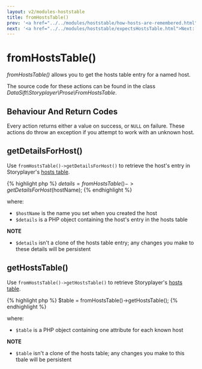```yaml
---
layout: v2/modules-hoststable
title: fromHostsTable()
prev: '<a href="../../modules/hoststable/how-hosts-are-remembered.html">Prev: How Hosts Are Remembered</a>'
next: '<a href="../../modules/hoststable/expectsHostsTable.html">Next: expectsHostsTable()</a>'
---
```


# fromHostsTable()

_fromHostsTable()_ allows you to get the hosts table entry for a named host.

The source code for these actions can be found in the class _DataSift\Storyplayer\Prose\FromHostsTable_.

## Behaviour And Return Codes

Every action returns either a value on success, or `NULL` on failure.  These actions do throw an exception if you attempt to work with an unknown host.

## getDetailsForHost()

Use `fromHostsTable()->getDetailsForHost()` to retrieve the host's entry in Storyplayer's [hosts table](how-hosts-are-remembered.html).

{% highlight php %}
$details = fromHostsTable()->getDetailsForHost($hostName);
{% endhighlight %}

where:

* `$hostName` is the name you set when you created the host
* `$details` is a PHP object containing the host's entry in the hosts table

__NOTE__

* `$details` isn't a clone of the hosts table entry; any changes you make to these details will be persistent

## getHostsTable()

Use `fromHostsTable()->getHostsTable()` to retrieve Storyplayer's [hosts table](how-hosts-are-remembered.html).

{% highlight php %}
$table = fromHostsTable()->getHostsTable();
{% endhighlight %}

where:

* `$table` is a PHP object containing one attribute for each known host

__NOTE__

* `$table` isn't a clone of the hosts table; any changes you make to this tbale will be persistent